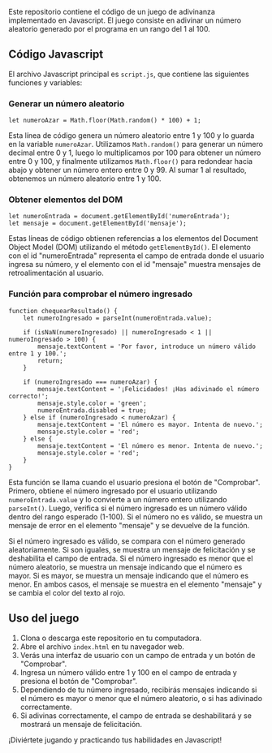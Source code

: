 Este repositorio contiene el código de un juego de adivinanza implementado en Javascript. El juego consiste en adivinar un número aleatorio generado por el programa en un rango del 1 al 100.

## Código Javascript

El archivo Javascript principal es `script.js`, que contiene las siguientes funciones y variables:

### Generar un número aleatorio

    let numeroAzar = Math.floor(Math.random() * 100) + 1;

Esta línea de código genera un número aleatorio entre 1 y 100 y lo guarda en la variable `numeroAzar`. Utilizamos `Math.random()` para generar un número decimal entre 0 y 1, luego lo multiplicamos por 100 para obtener un número entre 0 y 100, y finalmente utilizamos `Math.floor()` para redondear hacia abajo y obtener un número entero entre 0 y 99. Al sumar 1 al resultado, obtenemos un número aleatorio entre 1 y 100.

### Obtener elementos del DOM

    let numeroEntrada = document.getElementById('numeroEntrada');
    let mensaje = document.getElementById('mensaje');

Estas líneas de código obtienen referencias a los elementos del Document Object Model (DOM) utilizando el método `getElementById()`. El elemento con el id "numeroEntrada" representa el campo de entrada donde el usuario ingresa su número, y el elemento con el id "mensaje" muestra mensajes de retroalimentación al usuario.

### Función para comprobar el número ingresado

    function chequearResultado() {
        let numeroIngresado = parseInt(numeroEntrada.value);
    
        if (isNaN(numeroIngresado) || numeroIngresado < 1 || numeroIngresado > 100) {
            mensaje.textContent = 'Por favor, introduce un número válido entre 1 y 100.';
            return;
        }
    
        if (numeroIngresado === numeroAzar) {
            mensaje.textContent = '¡Felicidades! ¡Has adivinado el número correcto!';
            mensaje.style.color = 'green';
            numeroEntrada.disabled = true;
        } else if (numeroIngresado < numeroAzar) {
            mensaje.textContent = 'El número es mayor. Intenta de nuevo.';
            mensaje.style.color = 'red';
        } else {
            mensaje.textContent = 'El número es menor. Intenta de nuevo.';
            mensaje.style.color = 'red';
        }
    }

Esta función se llama cuando el usuario presiona el botón de "Comprobar". Primero, obtiene el número ingresado por el usuario utilizando `numeroEntrada.value` y lo convierte a un número entero utilizando `parseInt()`. Luego, verifica si el número ingresado es un número válido dentro del rango esperado (1-100). Si el número no es válido, se muestra un mensaje de error en el elemento "mensaje" y se devuelve de la función.

Si el número ingresado es válido, se compara con el número generado aleatoriamente. Si son iguales, se muestra un mensaje de felicitación y se deshabilita el campo de entrada. Si el número ingresado es menor que el número aleatorio, se muestra un mensaje indicando que el número es mayor. Si es mayor, se muestra un mensaje indicando que el número es menor. En ambos casos, el mensaje se muestra en el elemento "mensaje" y se cambia el color del texto al rojo.

## Uso del juego

1.  Clona o descarga este repositorio en tu computadora.
2.  Abre el archivo `index.html` en tu navegador web.
3.  Verás una interfaz de usuario con un campo de entrada y un botón de "Comprobar".
4.  Ingresa un número válido entre 1 y 100 en el campo de entrada y presiona el botón de "Comprobar".
5.  Dependiendo de tu número ingresado, recibirás mensajes indicando si el número es mayor o menor que el número aleatorio, o si has adivinado correctamente.
6.  Si adivinas correctamente, el campo de entrada se deshabilitará y se mostrará un mensaje de felicitación.

¡Diviértete jugando y practicando tus habilidades en Javascript!
